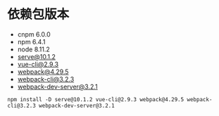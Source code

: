 # 依赖包版本
+ cnpm 6.0.0
+ npm 6.4.1
+ node 8.11.2
+ serve@10.1.2
+ vue-cli@2.9.3
+ webpack@4.29.5
+ webpack-cli@3.2.3
+ webpack-dev-server@3.2.1
```bazaar
npm install -D serve@10.1.2 vue-cli@2.9.3 webpack@4.29.5 webpack-cli@3.2.3 webpack-dev-server@3.2.1
```